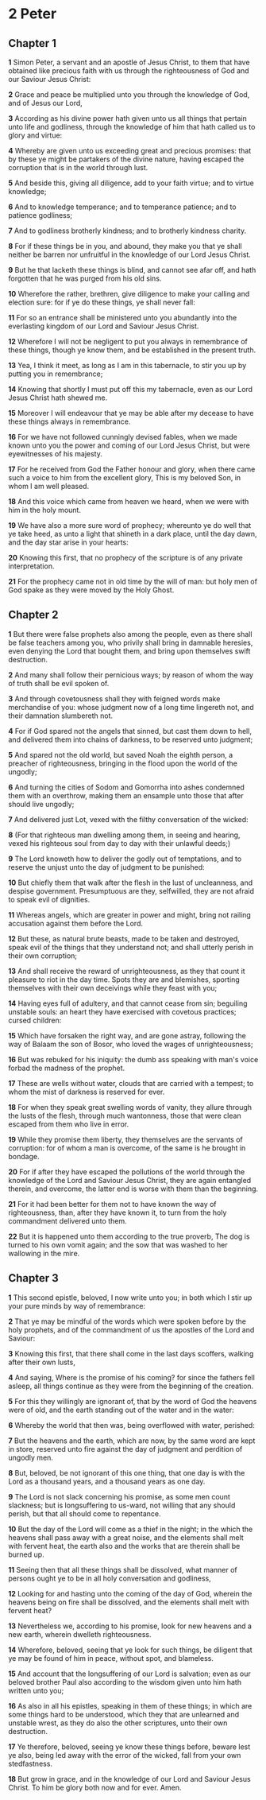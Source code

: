 # 2 Peter

## Chapter 1

**1** Simon Peter, a servant and an apostle of Jesus Christ, to them that have obtained like precious faith with us through the righteousness of God and our Saviour Jesus Christ:

**2** Grace and peace be multiplied unto you through the knowledge of God, and of Jesus our Lord,

**3** According as his divine power hath given unto us all things that pertain unto life and godliness, through the knowledge of him that hath called us to glory and virtue:

**4** Whereby are given unto us exceeding great and precious promises: that by these ye might be partakers of the divine nature, having escaped the corruption that is in the world through lust.

**5** And beside this, giving all diligence, add to your faith virtue; and to virtue knowledge;

**6** And to knowledge temperance; and to temperance patience; and to patience godliness;

**7** And to godliness brotherly kindness; and to brotherly kindness charity.

**8** For if these things be in you, and abound, they make you that ye shall neither be barren nor unfruitful in the knowledge of our Lord Jesus Christ.

**9** But he that lacketh these things is blind, and cannot see afar off, and hath forgotten that he was purged from his old sins.

**10** Wherefore the rather, brethren, give diligence to make your calling and election sure: for if ye do these things, ye shall never fall:

**11** For so an entrance shall be ministered unto you abundantly into the everlasting kingdom of our Lord and Saviour Jesus Christ.

**12** Wherefore I will not be negligent to put you always in remembrance of these things, though ye know them, and be established in the present truth.

**13** Yea, I think it meet, as long as I am in this tabernacle, to stir you up by putting you in remembrance;

**14** Knowing that shortly I must put off this my tabernacle, even as our Lord Jesus Christ hath shewed me.

**15** Moreover I will endeavour that ye may be able after my decease to have these things always in remembrance.

**16** For we have not followed cunningly devised fables, when we made known unto you the power and coming of our Lord Jesus Christ, but were eyewitnesses of his majesty.

**17** For he received from God the Father honour and glory, when there came such a voice to him from the excellent glory, This is my beloved Son, in whom I am well pleased.

**18** And this voice which came from heaven we heard, when we were with him in the holy mount.

**19** We have also a more sure word of prophecy; whereunto ye do well that ye take heed, as unto a light that shineth in a dark place, until the day dawn, and the day star arise in your hearts:

**20** Knowing this first, that no prophecy of the scripture is of any private interpretation.

**21** For the prophecy came not in old time by the will of man: but holy men of God spake as they were moved by the Holy Ghost.

## Chapter 2

**1** But there were false prophets also among the people, even as there shall be false teachers among you, who privily shall bring in damnable heresies, even denying the Lord that bought them, and bring upon themselves swift destruction.

**2** And many shall follow their pernicious ways; by reason of whom the way of truth shall be evil spoken of.

**3** And through covetousness shall they with feigned words make merchandise of you: whose judgment now of a long time lingereth not, and their damnation slumbereth not.

**4** For if God spared not the angels that sinned, but cast them down to hell, and delivered them into chains of darkness, to be reserved unto judgment;

**5** And spared not the old world, but saved Noah the eighth person, a preacher of righteousness, bringing in the flood upon the world of the ungodly;

**6** And turning the cities of Sodom and Gomorrha into ashes condemned them with an overthrow, making them an ensample unto those that after should live ungodly;

**7** And delivered just Lot, vexed with the filthy conversation of the wicked:

**8** (For that righteous man dwelling among them, in seeing and hearing, vexed his righteous soul from day to day with their unlawful deeds;)

**9** The Lord knoweth how to deliver the godly out of temptations, and to reserve the unjust unto the day of judgment to be punished:

**10** But chiefly them that walk after the flesh in the lust of uncleanness, and despise government. Presumptuous are they, selfwilled, they are not afraid to speak evil of dignities.

**11** Whereas angels, which are greater in power and might, bring not railing accusation against them before the Lord.

**12** But these, as natural brute beasts, made to be taken and destroyed, speak evil of the things that they understand not; and shall utterly perish in their own corruption;

**13** And shall receive the reward of unrighteousness, as they that count it pleasure to riot in the day time. Spots they are and blemishes, sporting themselves with their own deceivings while they feast with you;

**14** Having eyes full of adultery, and that cannot cease from sin; beguiling unstable souls: an heart they have exercised with covetous practices; cursed children:

**15** Which have forsaken the right way, and are gone astray, following the way of Balaam the son of Bosor, who loved the wages of unrighteousness;

**16** But was rebuked for his iniquity: the dumb ass speaking with man's voice forbad the madness of the prophet.

**17** These are wells without water, clouds that are carried with a tempest; to whom the mist of darkness is reserved for ever.

**18** For when they speak great swelling words of vanity, they allure through the lusts of the flesh, through much wantonness, those that were clean escaped from them who live in error.

**19** While they promise them liberty, they themselves are the servants of corruption: for of whom a man is overcome, of the same is he brought in bondage.

**20** For if after they have escaped the pollutions of the world through the knowledge of the Lord and Saviour Jesus Christ, they are again entangled therein, and overcome, the latter end is worse with them than the beginning.

**21** For it had been better for them not to have known the way of righteousness, than, after they have known it, to turn from the holy commandment delivered unto them.

**22** But it is happened unto them according to the true proverb, The dog is turned to his own vomit again; and the sow that was washed to her wallowing in the mire.

## Chapter 3

**1** This second epistle, beloved, I now write unto you; in both which I stir up your pure minds by way of remembrance:

**2** That ye may be mindful of the words which were spoken before by the holy prophets, and of the commandment of us the apostles of the Lord and Saviour:

**3** Knowing this first, that there shall come in the last days scoffers, walking after their own lusts,

**4** And saying, Where is the promise of his coming? for since the fathers fell asleep, all things continue as they were from the beginning of the creation.

**5** For this they willingly are ignorant of, that by the word of God the heavens were of old, and the earth standing out of the water and in the water:

**6** Whereby the world that then was, being overflowed with water, perished:

**7** But the heavens and the earth, which are now, by the same word are kept in store, reserved unto fire against the day of judgment and perdition of ungodly men.

**8** But, beloved, be not ignorant of this one thing, that one day is with the Lord as a thousand years, and a thousand years as one day.

**9** The Lord is not slack concerning his promise, as some men count slackness; but is longsuffering to us-ward, not willing that any should perish, but that all should come to repentance.

**10** But the day of the Lord will come as a thief in the night; in the which the heavens shall pass away with a great noise, and the elements shall melt with fervent heat, the earth also and the works that are therein shall be burned up.

**11** Seeing then that all these things shall be dissolved, what manner of persons ought ye to be in all holy conversation and godliness,

**12** Looking for and hasting unto the coming of the day of God, wherein the heavens being on fire shall be dissolved, and the elements shall melt with fervent heat?

**13** Nevertheless we, according to his promise, look for new heavens and a new earth, wherein dwelleth righteousness.

**14** Wherefore, beloved, seeing that ye look for such things, be diligent that ye may be found of him in peace, without spot, and blameless.

**15** And account that the longsuffering of our Lord is salvation; even as our beloved brother Paul also according to the wisdom given unto him hath written unto you;

**16** As also in all his epistles, speaking in them of these things; in which are some things hard to be understood, which they that are unlearned and unstable wrest, as they do also the other scriptures, unto their own destruction.

**17** Ye therefore, beloved, seeing ye know these things before, beware lest ye also, being led away with the error of the wicked, fall from your own stedfastness.

**18** But grow in grace, and in the knowledge of our Lord and Saviour Jesus Christ. To him be glory both now and for ever. Amen.

